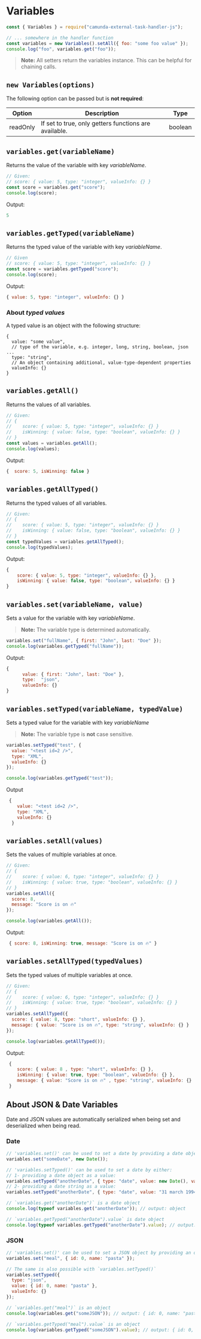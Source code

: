 # Variables
```js
const { Variables } = require("camunda-external-task-handler-js");

// ... somewhere in the handler function
const variables = new Variables().setAll({ foo: "some foo value" });
console.log("foo", variables.get("foo"));
```

> **Note:** All setters return the variables instance. This can be helpful
for chaining calls.


## `new Variables(options)`

The following option can be passed but is **not required**:

| Option   | Description                                           | Type    |
|----------|-------------------------------------------------------|---------|
| readOnly | If set to true, only getters functions are available. | boolean |

## `variables.get(variableName)`

Returns the value of the variable with key _variableName_.

```js
// Given:
// score: { value: 5, type: "integer", valueInfo: {} }
const score = variables.get("score");
console.log(score);
```

Output:

```js
5
```

## `variables.getTyped(variableName)`

Returns the typed value of the variable with key _variableName_.

```js
// Given
// score: { value: 5, type: "integer", valueInfo: {} }
const score = variables.getTyped("score");
console.log(score);
```

Output:

```js
{ value: 5, type: "integer", valueInfo: {} }
```

### About _typed values_
A typed value is an object with the following structure:

```
{
  value: "some value",
  // type of the variable, e.g. integer, long, string, boolean, json ...
  type: "string",
  // An object containing additional, value-type-dependent properties
  valueInfo: {}
}
```

## `variables.getAll()`

Returns the values of all variables.

```js
// Given:
// {
//    score: { value: 5, type: "integer", valueInfo: {} }
//    isWinning: { value: false, type: "boolean", valueInfo: {} }
// }
const values = variables.getAll();
console.log(values);
```

Output:

```js
{  score: 5, isWinning: false }
```

## `variables.getAllTyped()`

Returns the typed values of all variables.

```js
// Given:
// {
//    score: { value: 5, type: "integer", valueInfo: {} }
//    isWinning: { value: false, type: "boolean", valueInfo: {} }
// }
const typedValues = variables.getAllTyped();
console.log(typedValues);
```

Output:

```js
{
    score: { value: 5, type: "integer", valueInfo: {} },
    isWinning: { value: false, type: "boolean", valueInfo: {} }
}
```

## `variables.set(variableName, value)`

Sets a value for the variable with key _variableName_.

> **Note:** The variable type is determined automatically.

```js
variables.set("fullName", { first: "John", last: "Doe" });
console.log(variables.getTyped("fullName"));
```

Output:

```js
{
      value: { first: "John", last: "Doe" },
      type:  "json",
      valueInfo: {}
}
```

## `variables.setTyped(variableName, typedValue)`

Sets a typed value for the variable with key _variableName_

>**Note:** The variable type is **not** case sensitive.

```js
variables.setTyped("test", {
  value: "<test id=2 />",
  type: "XML",
  valueInfo: {}
});

console.log(variables.getTyped("test"));
```

Output

```js
 {
    value: "<test id=2 />",
    type: "XML",
    valueInfo: {}
  }
```

## `variables.setAll(values)`

Sets the values of multiple variables at once.

```js
// Given:
// {
//    score: { value: 6, type: "integer", valueInfo: {} }
//    isWinning: { value: true, type: "boolean", valueInfo: {} }
// }
variables.setAll({
  score: 8,
  message: "Score is on 🔥"
});

console.log(variables.getAll());
```

Output:

```js
 { score: 8, isWinning: true, message: "Score is on 🔥" }
```

## `variables.setAllTyped(typedValues)`

Sets the typed values of multiple variables at once.

```js
// Given:
// {
//    score: { value: 6, type: "integer", valueInfo: {} }
//    isWinning: { value: true, type: "boolean", valueInfo: {} }
// }
variables.setAllTyped({
  score: { value: 8, type: "short", valueInfo: {} },
  message: { value: "Score is on 🔥", type: "string", valueInfo: {} }
});

console.log(variables.getAllTyped());
```

Output:

```js
 {
    score: { value: 8 , type: "short", valueInfo: {} },
    isWinning: { value: true, type: "boolean", valueInfo: {} },
    message: { value: "Score is on 🔥" , type: "string", valueInfo: {} },
 }
```

## About JSON & Date Variables
Date and JSON values are automatically serialized when being set and deserialized when being read.

### Date

```js
// 'variables.set()' can be used to set a date by providing a date object
variables.set("someDate", new Date());

// 'variables.setTyped()' can be used to set a date by either:
// 1- providing a date object as a value:
variables.setTyped("anotherDate", { type: "date", value: new Date(), valueInfo: {} });
// 2- providing a date string as a value:
variables.setTyped("anotherDate", { type: "date", value: "31 march 1994", valueInfo: {} });

// `variables.get("anotherDate")` is a date object
console.log(typeof variables.get("anotherDate")); // output: object

// `variables.getTyped("anotherDate").value` is date object
console.log(typeof variables.getTyped("anotherDate").value); // output: object
```

### JSON
```js
// 'variables.set()' can be used to set a JSON object by providing an object
variables.set("meal", { id: 0, name: "pasta" });

// The same is also possible with `variables.setTyped()`
variables.setTyped({
  type: "json",
  value: { id: 0, name: "pasta" },
  valueInfo: {}
});

// `variables.get("meal")` is an object
console.log(variables.get("someJSON")); // output: { id: 0, name: "pasta" }

// `variables.getTyped("meal").value` is an object
console.log(variables.getTyped("someJSON").value); // output: { id: 0, name: "pasta" }
```
